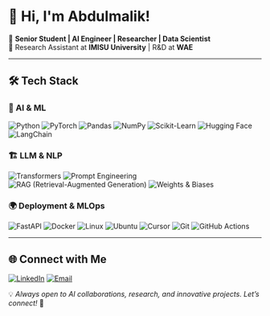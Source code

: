 # 👋 Hi, I'm Abdulmalik!

🚀 **Senior Student | AI Engineer | Researcher | Data Scientist**  
📍 Research Assistant at **IMISU University** | R&D at **WAE**  

---

## 🛠 Tech Stack

### 🧠 AI & ML
![Python](https://img.shields.io/badge/Python-3776AB?style=flat&logo=python&logoColor=white)
![PyTorch](https://img.shields.io/badge/PyTorch-EE4C2C?style=flat&logo=pytorch&logoColor=white)
![Pandas](https://img.shields.io/badge/Pandas-150458?style=flat&logo=pandas&logoColor=white)
![NumPy](https://img.shields.io/badge/NumPy-013243?style=flat&logo=numpy&logoColor=white)
![Scikit-Learn](https://img.shields.io/badge/Scikit--Learn-F7931E?style=flat&logo=scikit-learn&logoColor=white)
![Hugging Face](https://img.shields.io/badge/Hugging%20Face-FFCC00?style=flat&logo=huggingface&logoColor=black)
![LangChain](https://img.shields.io/badge/LangChain-FF6F00?style=flat&logo=langchain&logoColor=white)


### 🏗️ LLM & NLP
![Transformers](https://img.shields.io/badge/Transformers-FF6F00?style=flat&logo=python&logoColor=white)
![Prompt Engineering](https://img.shields.io/badge/Prompt%20Engineering-FF6F00?style=flat&logo=python&logoColor=white)
![RAG (Retrieval-Augmented Generation)](https://img.shields.io/badge/RAG-FF6F00?style=flat&logo=python&logoColor=white)
![Weights & Biases](https://img.shields.io/badge/Weights%20&%20Biases-FFCC00?style=flat&logo=wandb&logoColor=black)

### 🌍 Deployment & MLOps
![FastAPI](https://img.shields.io/badge/FastAPI-009688?style=flat&logo=fastapi&logoColor=white)
![Docker](https://img.shields.io/badge/Docker-2496ED?style=flat&logo=docker&logoColor=white)
![Linux](https://img.shields.io/badge/Linux-FCC624?style=flat&logo=linux&logoColor=black)
![Ubuntu](https://img.shields.io/badge/Ubuntu-E95420?style=flat&logo=ubuntu&logoColor=white)
![Cursor](https://img.shields.io/badge/Cursor-1B1F23?style=flat&logo=cursor&logoColor=white)
![Git](https://img.shields.io/badge/Git-F05032?style=flat&logo=git&logoColor=white)
![GitHub Actions](https://img.shields.io/badge/GitHub%20Actions-2088FF?style=flat&logo=github-actions&logoColor=white)

---

## 🌐 Connect with Me

[![LinkedIn](https://img.shields.io/badge/LinkedIn-Abdulmalik%20Alquwayfili-blue?style=flat&logo=linkedin)](https://www.linkedin.com/in/abdulmalik-alquwayfili-0405792a0/)
[![Email](https://img.shields.io/badge/Email-af.alquwayfili%40gmail.com-red?style=flat&logo=gmail)](mailto:af.alquwayfili@gmail.com)

💡 *Always open to AI collaborations, research, and innovative projects. Let’s connect!* 🚀
